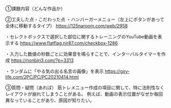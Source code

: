 ①課題内容（どんな作品か）



②工夫した点・こだわった点
・ハンバーガーメニュー（左上にボタンがあって全体に移動するタイプ）
https://125naroom.com/web/2958

・セレクトボックスで選択した部位に関するトレーニングのYouTube動画を表示する
https://www.flatflag.nir87.com/checkbox-1286

・入力した数値の秒数ごとに効果音を鳴らすことで、インターバルタイマーを作成
https://nonbiri3.com/?p=3313

・ランダムに「やる気の出る名言の画像」を表示
https://gxy-life.com/2PC/PC/PC20210414.html



③質問・疑問（あれば）
筋トレメニュー作成の項目に関して、特に法則性なくレイアウトが崩れてしまうことがある。
例えば、動画の表示位置がなぜか毎回異なっていることがあり、原因が知りたい。

